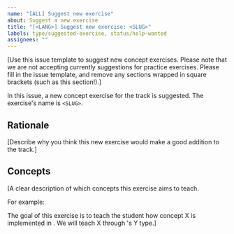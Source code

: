 ```yaml
---
name: "[ALL] Suggest new exercise"
about: Suggest a new exercise
title: "[<LANG>] Suggest new exercise: <SLUG>"
labels: type/suggested-exercise, status/help-wanted
assignees: ""
---
```


[Use this issue template to suggest new concept exercises. Please note that we are not accepting currently suggestions for practice exercises. Please fill in the issue template, and remove any sections wrapped in square brackets (such as this section!).]

In this issue, a new concept exercise for the <LANG> track is suggested. The exercise's name is `<SLUG>`.

## Rationale

[Describe why you think this new exercise would make a good addition to the <LANG> track.]

## Concepts

[A clear description of which concepts this exercise aims to teach.

For example:

The goal of this exercise is to teach the student how concept X is implemented in <LANG>. We will teach X through <LANG>'s Y type.]
